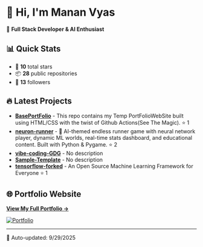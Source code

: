 # 👋 Hi, I'm Manan Vyas

🚀 **Full Stack Developer & AI Enthusiast**

## 📊 Quick Stats
- 🌟 **10** total stars
- 📦 **28** public repositories  
- 👥 **13** followers

## 🔥 Latest Projects

- **[BasePortFolio](https://github.com/MananVyas01/BasePortFolio)** - This repo contains my Temp PortFolioWebSite built using HTML/CSS with the twist of Github Actions(See The Magic). ⭐ 1
- **[neuron-runner](https://github.com/MananVyas01/neuron-runner)** - 🧠 AI-themed endless runner game with neural network player, dynamic ML worlds, real-time stats dashboard, and educational content. Built with Python & Pygame. ⭐ 2
- **[vibe-coding-GDG](https://github.com/MananVyas01/vibe-coding-GDG)** - No description 
- **[Sample-Template](https://github.com/MananVyas01/Sample-Template)** - No description 
- **[tensorflow-forked](https://github.com/MananVyas01/tensorflow-forked)** - An Open Source Machine Learning Framework for Everyone ⭐ 1

## 🌐 Portfolio Website

**[View My Full Portfolio →](https://mananyvas01.github.io/BasePortFolio/)**

[![Portfolio](https://img.shields.io/badge/Portfolio-Live-brightgreen?style=for-the-badge&logo=github)](https://mananvyas01.github.io/BasePortFolio/)

---

📅 Auto-updated: 9/29/2025
